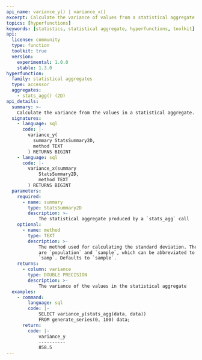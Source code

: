 ```yaml
---
api_name: variance_y() | variance_x()
excerpt: Calculate the variance of values from a statistical aggregate
topics: [hyperfunctions]
keywords: [statistics, statistical aggregate, hyperfunctions, toolkit]
api:
  license: community
  type: function
  toolkit: true
  version:
    experimental: 1.0.0
    stable: 1.3.0
hyperfunction:
  family: statistical aggregates
  type: accessor
  aggregates:
    - stats_agg() (2D)
api_details:
  summary: >-
    Calculate the variance from the values in a statistical aggregate.
  signatures:
    - language: sql
      code: |-
        variance_y(
          summary StatsSummary2D,
          method TEXT
        ) RETURNS BIGINT
    - language: sql
      code: |-
        variance_x(summary
            StatsSummary2D,
            method TEXT
        ) RETURNS BIGINT
  parameters:
    required:
      - name: summary
        type: StatsSummary2D
        description: >-
            The statistical aggregate produced by a `stats_agg` call
    optional:
      - name: method
        type: TEXT
        description: >-
            The method used for calculating the standard deviation. The two options
            are `population` and `sample`, which can be abbreviated to `pop` or
            `samp`. Defaults to `sample`.
    returns:
      - column: variance
        type: DOUBLE PRECISION
        description: >-
            The variance of the values in the statistical aggregate
  examples:
    - command:
        language: sql
        code: |-
            SELECT variance_y(stats_agg(data, data))
            FROM generate_series(0, 100) data;
      return:
        code: |-
            variance_y
            ----------
            858.5
---
```


